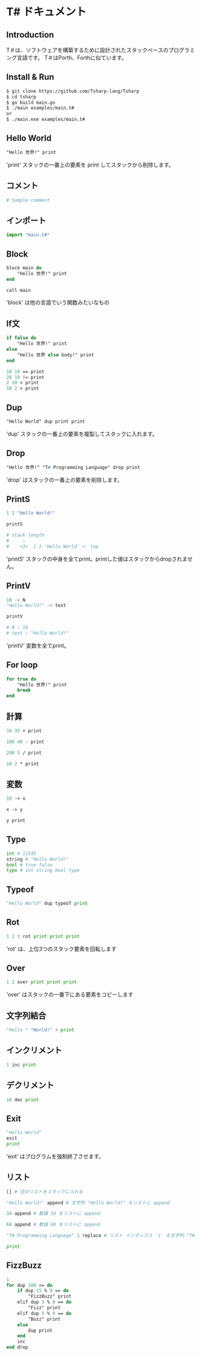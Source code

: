 # T# ドキュメント

## Introduction
T＃は、ソフトウェアを構築するために設計されたスタックベースのプログラミング言語です。
T＃はPorth、Forthに似ています。

## Install & Run
```bash
$ git clone https://github.com/Tsharp-lang/Tsharp
$ cd tsharp
$ go build main.go
$ ./main examples/main.t#
or
$ ./main.exe examples/main.t#
```

## Hello World
```pascal
"Hello 世界!" print
```

'print' スタックの一番上の要素を print してスタックから削除します。

## コメント
```python
# Sample comment
```

## インポート
```python
import "main.t#"
```

## Block
```pascal
block main do
    "Hello 世界!" print
end

call main
```

'block' は他の言語でいう関数みたいなもの


## If文
```pascal
if false do
    "Hello 世界!" print
else
    "Hello 世界 else body!" print
end

10 10 == print
20 10 != print
2 10 < print
10 2 > print
```

## Dup
```pascal
"Hello World" dup print print
```
'dup' スタックの一番上の要素を複製してスタックに入れます。

## Drop
```pascal
"Hello 世界!" "T# Programming Language" drop print
```
'drop' はスタックの一番上の要素を削除します。

## PrintS
```python
1 2 "Hello World!"

printS

# stack length  
#     ↓ 
#    <3>  1 2 'Hello World' <- top
```
'printS' スタックの中身を全てprint。printした値はスタックからdropされません。

## PrintV
```python
10 -> N
"Hello World!" -> text

printV

# N : 10
# text : "Hello World!"

```
'printV' 変数を全てprint。

## For loop
```pascal
for true do
    "Hello 世界!" print
    break
end
```

## 計算
```pascal
34 35 + print

100 40 - print

200 5 / print

10 2 * print
```

## 変数
```pascal
10 -> x

x -> y

y print
```

## Type
```python
int # 12345
string # "Hello World!"
bool # true false
type # int string bool type
```

## Typeof
```python
"Hello World" dup typeof print
```

## Rot
```python
1 2 3 rot print print print
```
'rot' は、上位3つのスタック要素を回転します

## Over
```python
1 2 over print print print
```
'over' はスタックの一番下にある要素をコピーします

## 文字列結合
```python
"Hello " "World!" + print 
```

## インクリメント
```python
1 inc print
```

## デクリメント
```python
10 dec print
```

## Exit
```python
"Hello World"
exit
print
```
'exit' はプログラムを強制終了させます。

## リスト
```python
[] # 空のリストをスタックに入れる

"Hello World!" append # 文字列 "Hello World!" をリストに append

34 append # 数値 34 をリストに append

68 append # 数値 68 をリストに append

"T# Programming Language" 1 replace # リスト インデックス '1' を文字列 "T# Programming Language" に置き換えます

print
```

## FizzBuzz
```pascal
1
for dup 100 <= do
    if dup 15 % 0 == do
        "FizzBuzz" print
    elif dup 3 % 0 == do
        "Fizz" print
    elif dup 5 % 0 == do
        "Buzz" print
    else
        dup print
    end
    inc
end drop
```
